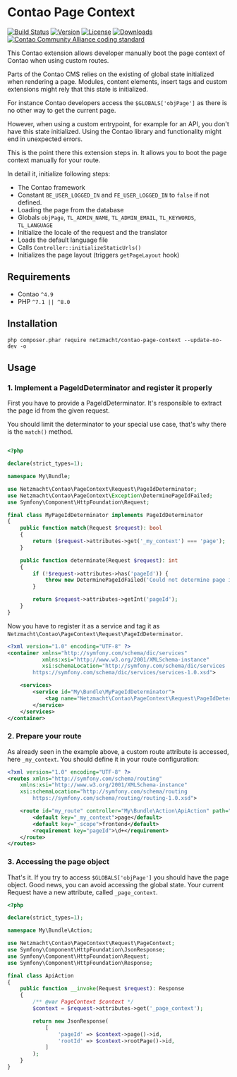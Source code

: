Contao Page Context
===================

[![Build Status](https://github.com/netzmacht/contao-page-context/actions/workflows/diagnostics.yml/badge.svg)](https://github.com/netzmacht/contao-page-context/actions/workflows/diagnostics.yml)
[![Version](http://img.shields.io/packagist/v/netzmacht/contao-page-context.svg?style=flat-square)](http://packagist.org/packages/netzmacht/contao-page-context)
[![License](http://img.shields.io/packagist/l/netzmacht/contao-page-context.svg?style=flat-square)](http://packagist.org/packages/netzmacht/contao-page-context)
[![Downloads](http://img.shields.io/packagist/dt/netzmacht/contao-page-context.svg?style=flat-square)](http://packagist.org/packages/netzmacht/contao-page-context)
[![Contao Community Alliance coding standard](http://img.shields.io/badge/cca-coding_standard-red.svg?style=flat-square)](https://github.com/contao-community-alliance/coding-standard)

This Contao extension allows developer manually boot the page context of Contao when using custom routes.

Parts of the Contao CMS relies on the existing of global state initialized when rendering a page. Modules, content 
elements, insert tags and custom extensions might rely that this state is initialized. 

For instance Contao developers access the `$GLOBALS['objPage']` as there is no other way to get the current page.

However, when using a custom entrypoint, for example for an API, you don't have this state initialized. Using the Contao
library and functionality might end in unexpected errors. 

This is the point there this extension steps in. It allows you to boot the page context manually for your route.

In detail it, initialize following steps:

 - The Contao framework
 - Constant `BE_USER_LOGGED_IN` and `FE_USER_LOGGED_IN` to `false` if not defined.
 - Loading the page from the database
 - Globals `objPage`, `TL_ADMIN_NAME`, `TL_ADMIN_EMAIL`, `TL_KEYWORDS`, `TL_LANGUAGE`
 - Initialize the locale of the request and the translator
 - Loads the default language file
 - Calls `Controller::initializeStaticUrls()`
 - Initializes the page layout (triggers `getPageLayout` hook)  

Requirements
------------

 - Contao `^4.9`
 - PHP `^7.1 || ^8.0`
 
Installation
------------

 ```
 php composer.phar require netzmacht/contao-page-context --update-no-dev -o 
 ```

Usage
-----

### 1. Implement a PageIdDeterminator and register it properly

First you have to provide a PageIdDeterminator. It's responsible to extract the page id from the given request.

You should limit the determinator to your special use case, that's why there is the `match()` method.

```php

<?php

declare(strict_types=1);

namespace My\Bundle;

use Netzmacht\Contao\PageContext\Request\PageIdDeterminator;
use Netzmacht\Contao\PageContext\Exception\DeterminePageIdFailed;
use Symfony\Component\HttpFoundation\Request;

final class MyPageIdDeterminator implements PageIdDeterminator
{
    public function match(Request $request): bool
    {
        return ($request->attributes->get('_my_context') === 'page');
    }

    public function determinate(Request $request): int
    {
        if (!$request->attributes->has('pageId')) {
            throw new DeterminePageIdFailed('Could not determine page id for from request.');
        }

        return $request->attributes->getInt('pageId');
    }
}

```

Now you have to register it as a service and tag it as `Netzmacht\Contao\PageContext\Request\PageIdDeterminator`.

```xml
<?xml version="1.0" encoding="UTF-8" ?>
<container xmlns="http://symfony.com/schema/dic/services"
           xmlns:xsi="http://www.w3.org/2001/XMLSchema-instance"
           xsi:schemaLocation="http://symfony.com/schema/dic/services
        https://symfony.com/schema/dic/services/services-1.0.xsd">

    <services>
        <service id="My\Bundle\MyPageIdDeterminator">
            <tag name="Netzmacht\Contao\PageContext\Request\PageIdDeterminator" />
        </service>
    </services>
</container>
```

### 2. Prepare your route

As already seen in the example above, a custom route attribute is accessed, here `_my_context`. You should define it in 
your route configuration:

```xml
<?xml version="1.0" encoding="UTF-8" ?>
<routes xmlns="http://symfony.com/schema/routing"
    xmlns:xsi="http://www.w3.org/2001/XMLSchema-instance"
    xsi:schemaLocation="http://symfony.com/schema/routing
        https://symfony.com/schema/routing/routing-1.0.xsd">

    <route id="my_route" controller="My\Bundle\Action\ApiAction" path="/my/api/{pageId}" >
        <default key="_my_context">page</default>
        <default key="_scope">frontend</default>
        <requirement key="pageId">\d+</requirement>
    </route>
</routes>
```

### 3. Accessing the page object

That's it. If you try to access `$GLOBALS['objPage']` you should have the page object. Good news, you can avoid 
accessing the global state. Your current Request have a new attribute, called `_page_context`.

```php
<?php

declare(strict_types=1);

namespace My\Bundle\Action;

use Netzmacht\Contao\PageContext\Request\PageContext;
use Symfony\Component\HttpFoundation\JsonResponse;
use Symfony\Component\HttpFoundation\Request;
use Symfony\Component\HttpFoundation\Response;

final class ApiAction
{
    public function __invoke(Request $request): Response
    {
        /** @var PageContext $context */
        $context = $request->attributes->get('_page_context');

        return new JsonResponse(
            [
                'pageId' => $context->page()->id,
                'rootId' => $context->rootPage()->id,
            ]
        );
    }
}
```
